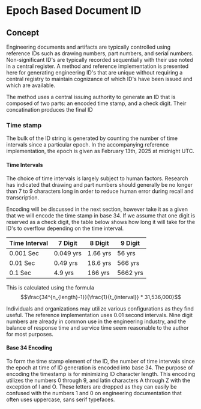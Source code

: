 # Epoch Based Document ID
## Concept
Engineering documents and artifacts are typically controlled using reference IDs such as drawing numbers, part numbers, and serial numbers. Non-significant ID's are typically recorded sequentially with their use noted in a central register. A method and reference implementation is presented here for generating engineering ID's that are unique without requiring a central registry to maintain cognizance of which ID's have been issued and which are available. 

The method uses a central issuing authority to generate an ID that is composed of two parts: an encoded time stamp, and a check digit. Their concatination produces the final ID

### Time stamp
The bulk of the ID string is generated by counting the number of time intervals since a particular epoch. In the accompanying reference implementation, the epoch is given as February 13th, 2025 at midnight UTC. 

#### Time Intervals
The choice of time intervals is largely subject to human factors. Research has indicated that drawing and part numbers should generally be no longer than 7 to 9 characters long in order to reduce human error during recall and transcription. 

Encoding will be discussed in the next section, however take it as a given that we will encode the time stamp in base 34. If we assume that one digit is reserved as a check digit, the table below shows how long it will take for the ID's to overflow depending on the time interval. 

| Time Interval | 7 Digit | 8 Digit | 9 Digit |
| ------------- | ------- | ------- | ------- |
| 0.001 Sec | 0.049 yrs | 1.66 yrs | 56 yrs |
| 0.01 Sec | 0.49 yrs | 16.6 yrs | 566 yrs |
| 0.1 Sec | 4.9 yrs | 166 yrs | 5662 yrs| 

This is calculated using the formula
$$\frac{34^{n_{length}-1}}{\frac{1}{t_{interval}} * 31,536,000}$$

Individuals and organizations may utilize various configurations as they find useful. The reference implementation uses 0.01 second intervals. Nine digit numbers are already in common use in the engineering industry, and the balance of response time and service time seem reasonable to the author for most purposes. 

#### Base 34 Encoding
To form the time stamp element of the ID, the number of time intervals since the epoch at time of ID generation is encoded into base 34. The purpose of encoding the timestamp is for minimizing ID character length. This encoding utilizes the numbers 0 through 9, and latin characters A through Z with the exception of I and O. These letters are dropped as they can easily be confused with the numbers 1 and 0 on engineering documentation that often uses uppercase, sans serif typefaces. 